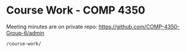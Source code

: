 # Course Work - COMP 4350

Meeting minutes are on private repo: https://github.com/COMP-4350-Group-6/admin

```
/course-work/
  
```
